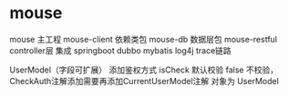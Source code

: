 # mouse
mouse 主工程
mouse-client 依赖类包
mouse-db 数据层包
mouse-restful controller层
集成
 springboot
 dubbo
 mybatis
 log4j
 trace链路
 
 UserModel（字段可扩展）
添加鉴权方式 isCheck 默认校验 false 不校验，CheckAuth注解添加需要再添加CurrentUserModel注解 对象为 UserModel
